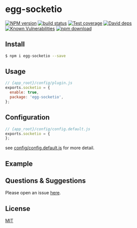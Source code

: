 # egg-socketio

[![NPM version][npm-image]][npm-url]
[![build status][travis-image]][travis-url]
[![Test coverage][codecov-image]][codecov-url]
[![David deps][david-image]][david-url]
[![Known Vulnerabilities][snyk-image]][snyk-url]
[![npm download][download-image]][download-url]

[npm-image]: https://img.shields.io/npm/v/egg-socketio.svg?style=flat-square
[npm-url]: https://npmjs.org/package/egg-socketio
[travis-image]: https://img.shields.io/travis/eggjs/egg-socketio.svg?style=flat-square
[travis-url]: https://travis-ci.org/eggjs/egg-socketio
[codecov-image]: https://img.shields.io/codecov/c/github/eggjs/egg-socketio.svg?style=flat-square
[codecov-url]: https://codecov.io/github/eggjs/egg-socketio?branch=master
[david-image]: https://img.shields.io/david/eggjs/egg-socketio.svg?style=flat-square
[david-url]: https://david-dm.org/eggjs/egg-socketio
[snyk-image]: https://snyk.io/test/npm/egg-socketio/badge.svg?style=flat-square
[snyk-url]: https://snyk.io/test/npm/egg-socketio
[download-image]: https://img.shields.io/npm/dm/egg-socketio.svg?style=flat-square
[download-url]: https://npmjs.org/package/egg-socketio

<!--
Description here.
-->

## Install

```bash
$ npm i egg-socketio --save
```

## Usage

```js
// {app_root}/config/plugin.js
exports.socketio = {
  enable: true,
  package: 'egg-socketio',
};
```

## Configuration

```js
// {app_root}/config/config.default.js
exports.socketio = {
};
```

see [config/config.default.js](config/config.default.js) for more detail.

## Example

<!-- example here -->

## Questions & Suggestions

Please open an issue [here](https://github.com/eggjs/egg/issues).

## License

[MIT](LICENSE)
